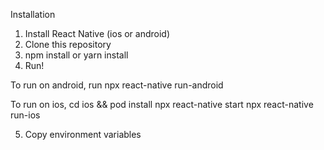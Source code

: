 Installation

1. Install React Native (ios or android)
2. Clone this repository
3. npm install or yarn install
4. Run!

To run on android, run
npx react-native run-android

To run on ios,
cd ios && pod install
npx react-native start
npx react-native run-ios

5. Copy environment variables